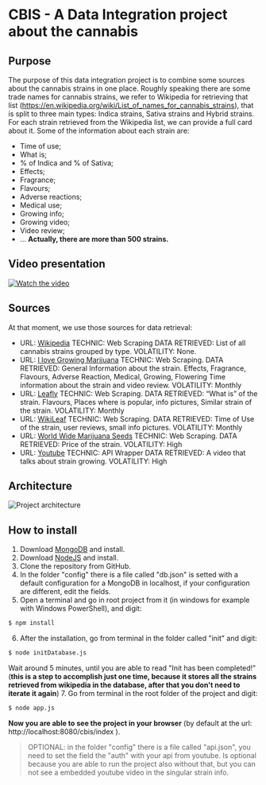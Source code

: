 # CBIS - A Data Integration project about the cannabis

## Purpose 

The purpose of this data integration project is to combine some sources about the cannabis strains in one place.  Roughly speaking there are some trade names for cannabis strains, we refer to Wikipedia for retrieving that list (https://en.wikipedia.org/wiki/List_of_names_for_cannabis_strains), that is split to three main types: Indica strains, Sativa strains and Hybrid strains.
For each strain retrieved from the Wikipedia list, we can provide a full card about it. Some of the information about each strain are: 

- Time of use;
- What is;
- % of Indica and % of Sativa;
- Effects;
- Fragrance;
- Flavours;
- Adverse reactions;
- Medical use;
- Growing info;
- Growing video;
- Video review;
- ...
**Actually, there are more than 500 strains.**
## Video presentation

[![Watch the video](http://ferrara.link/img/cbisdataintegration/videopresentation.jpg)](http://ferrara.link/img/cbisdataintegration/cbispresentation.mp4)

## Sources

At that moment, we use those sources for data retrieval:

- URL: [Wikipedia](https://en.wikipedia.org/wiki/List_of_names_for_cannabis_strains)
TECHNIC: Web Scraping
DATA RETRIEVED: List of all cannabis strains grouped by type.
VOLATILITY: None.
- URL: [I love Growing Marijuana](https://www.ilovegrowingmarijuana.com/)
TECHNIC: Web Scraping.
DATA RETRIEVED:  General Information about the strain.
Effects, Fragrance, Flavours, Adverse Reaction, Medical, Growing, Flowering Time information about the strain and video review.
VOLATILITY: Monthly 
- URL: [Leafly](https://www.leafly.com/)
TECHNIC: Web Scraping.
DATA RETRIEVED:  “What is” of the strain.
Flavours, Places where is popular, info pictures, Similar strain of the strain.
VOLATILITY: Monthly 
- URL: [WikiLeaf](https://www.wikileaf.com/)
TECHNIC: Web Scraping.
DATA RETRIEVED:  Time of Use of the strain, user reviews, small info pictures.
VOLATILITY: Monthly 
- URL: [World Wide Marijuana Seeds](https://www.worldwide-marijuana-seeds.com/)
TECHNIC: Web Scraping.
DATA RETRIEVED: Price of the strain.
VOLATILITY: High 
- URL: [Youtube](https://www.youtube.com/)
TECHNIC: API Wrapper
DATA RETRIEVED: A video that talks about strain growing.
VOLATILITY: High

## Architecture

 ![Project architecture](http://ferrara.link/img/cbisdataintegration/architecture.jpg)

## How to install

1. Download  [MongoDB](https://www.mongodb.com/download-center/community) and install.
2. Download [NodeJS](https://nodejs.org/en/download/) and install.
3. Clone the repository from GitHub.
4. In the folder "config" there is a file called "db.json" is setted with a default configuration for a MongoDB in localhost, if your configuration are different, edit the fields.
5. Open a terminal and go in root project from it (in windows for example with Windows PowerShell), and digit:
```sh
$ npm install
```
6. After the installation, go from terminal in the folder called "init" and digit:
```sh
$ node initDatabase.js
```
Wait around 5 minutes, until you are able to read "Init has been completed!" (**this is a step to accomplish just one time, because it stores all the strains retrieved from wikipedia in the database, after that you don't need to iterate it again**)
7. Go from terminal in the root folder of the project and digit:
 ```sh
$ node app.js
 ```
**Now you are able to see the project in your browser** (by default at the url: http://localhost:8080/cbis/index ).

>OPTIONAL: in the folder "config" there is a file called "api.json", you need to set the field the "auth" with your api from youtube. Is optional because you are able to run the project also without that, but you can not see a embedded youtube video in the singular strain info.